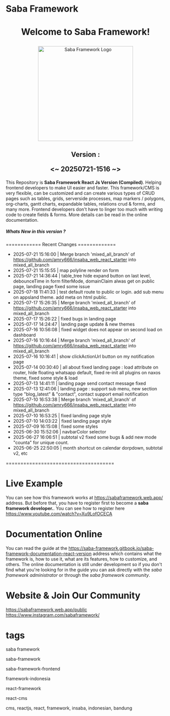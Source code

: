 <h1>Saba Framework</h1>

# <p align="center">Welcome to Saba Framework!</p>

<p align="center"><img src="https://res.cloudinary.com/insaba/image/upload/v1700625287/saba_framework/logo_saba_framework_gqw72y.png" alt="Saba Framework Logo" width="300"></p>

## <p align="center">Version : </p><p align="center"><~ 20250721-1516 ~></p>

This Repository is **Saba Framework React Js Version (Compiled)**. Helping frontend developers to make UI easier and faster. This framework/CMS is very flexible, can be customized and can create various types of CRUD pages such as tables, grids, serverside processes, map markers / polygons, org-charts, gantt charts, expandable tables, relations crud & forms, and many more. Frontend developers don't have to linger too much with writing code to create fields & forms. More details can be read in the online documentation.

##### Whats New in this version ?

============ Recent Changes =============

- 2025-07-21 15:16:00 | Merge branch 'mixed_all_branch' of https://github.com/amry666/insaba_web_react_starter into mixed_all_branch
- 2025-07-21 15:15:55 | map polyline render on form
- 2025-07-21 14:36:44 | table_tree hide expand button on last level, debounceTime in form filterMode, domainClaim alwas get on public page, landing page fixed some issue
- 2025-07-18 11:41:33 | test default route to public or login. add sub menu on appsland theme. add meta on html public.
- 2025-07-17 15:26:35 | Merge branch 'mixed_all_branch' of https://github.com/amry666/insaba_web_react_starter into mixed_all_branch
- 2025-07-17 15:26:22 | fixed bugs in landing page
- 2025-07-17 14:24:47 | landing page update & new themes
- 2025-07-16 10:56:08 | fixed widget does not appear on second load on dashboard
- 2025-07-16 10:16:44 | Merge branch 'mixed_all_branch' of https://github.com/amry666/insaba_web_react_starter into mixed_all_branch
- 2025-07-16 10:16:41 | show clickActionUrl button on my notification page
- 2025-07-14 00:30:40 | all about fixed landing page : load attribute on router, hide floating whatsapp default, fixed re-init all plugins on naxos theme, fixed some style & load
- 2025-07-13 14:41:11 | landing page send contact message fixed
- 2025-07-13 12:41:06 | landing page : support sub menu, new section type "blog_latest" & "contact", contact support email notification
- 2025-07-10 16:53:38 | Merge branch 'mixed_all_branch' of https://github.com/amry666/insaba_web_react_starter into mixed_all_branch
- 2025-07-10 16:53:25 | fixed landing page style
- 2025-07-10 14:03:22 | fixed landing page style
- 2025-07-09 16:15:08 | fixed some styles
- 2025-06-30 15:52:06 | navbarColor selector
- 2025-06-27 16:06:51 | subtotal v2 fixed some bugs & add new mode "counta" for unique count.
- 2025-06-25 22:50:05 | month shortcut on calendar dorpdown, subtotal v2,  etc

=====================================

# Live Example

You can see how this framework works at https://sabaframework.web.app/ address. But before that, you have to register first to become a **saba framework developer.**. You can see how to register here https://www.youtube.com/watch?v=Xu9LofOCECA

# Documentation Online

You can read the guide at the https://saba-framework.gitbook.io/saba-framework-documentation-react-version address which contains what the framework is, how to use it, what are its features, how to customize, and others. The online documentation is still under development so if you don't find what you're looking for in the guide you can ask directly with the _saba framework administrator_ or through the _saba framework community_.

# Website & Join Our Community

https://sabaframework.web.app/public
https://www.instagram.com/sabaframework/

# tags

<p>saba framework</p>
<p>saba-framework</p>
<p>saba-framework-frontend</p>
<p>framework-indonesia</p>
<p>react-framework</p>
<p>react-cms</p>
<p>cms, reactjs, react, framework, insaba, indonesian, bandung</p>

